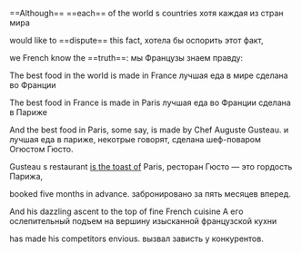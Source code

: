 ==Although== ==each== of the world s countries
хотя каждая из стран мира

would like to ==dispute== this fact,
хотела бы оспорить этот факт,

we French know the ==truth==:
мы Французы знаем правду:

The best food in the world is made in France
лучшая еда в мире сделана во Франции

The best food in France is made in Paris
лучшая еда во Франции сделана в Париже

And the best food in Paris, some say, is made by Chef Auguste Gusteau.
и лучшая еда в париже, некотрые говорят, сделана шеф-поваром Огюстом Гюсто.

Gusteau s restaurant [is the toast of](dictionaryEng) Paris, 
ресторан Гюсто — это гордость Парижа,

booked five months in advance.
забронировано за пять месяцев вперед.

And his dazzling ascent to the top of fine French cuisine
А его ослепительный подъем на вершину изысканной французской кухни

has made his competitors envious.
вызвал зависть у конкурентов.

